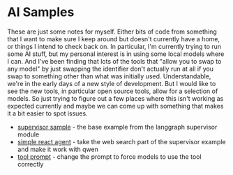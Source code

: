 # AI Samples

These are just some notes for myself. Either bits of code from something that I want to make sure I keep around but
doesn't currently have a home, or things I intend to check back on. In particular, I'm currently trying to run some
AI stuff, but my personal interest is in using some local models where I can. And I've been finding
that lots of the tools that "allow you to swap to any model" by just swapping the identifier don't actually run at
all if you swap to something other than what was initially used. Understandable, we're in the early days of
a new style of development. But I would  like to see the new tools, in particular open source tools, 
allow for a selection of models. So just trying to figure out a few places where this isn't working as expected
currently and maybe we can come up with something that makes it a bit easier to spot issues.

* [supervisor sample](supervisor) - the base example from the langgraph supervisor module
* [simple react agent](simple-agent) - take the web search part of the supervisor example and make it work with qwen
* [tool prompt](tool-prompt) - change the prompt to force models to use the tool correctly
